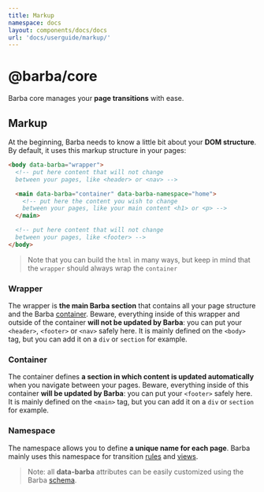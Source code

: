 ```yaml
---
title: Markup
namespace: docs
layout: components/docs/docs
url: 'docs/userguide/markup/'
---
```



# @barba/core

Barba core manages your **page transitions** with ease.

## Markup

At the beginning, Barba needs to know a little bit about your **DOM structure**.
By default, it uses this markup structure in your pages:

```html
<body data-barba="wrapper">
  <!-- put here content that will not change
  between your pages, like <header> or <nav> -->

  <main data-barba="container" data-barba-namespace="home">
    <!-- put here the content you wish to change
    between your pages, like your main content <h1> or <p> -->
  </main>

  <!-- put here content that will not change
  between your pages, like <footer> -->
</body>
```

> Note that you can build the `html` in many ways, but keep in mind that the `wrapper` should always wrap the `container`

### Wrapper

The wrapper is **the main Barba section** that contains all your page structure and the Barba [container](#Container). Beware, everything inside of this wrapper and outside of the container **will not be updated by Barba**: you can put your `<header>`, `<footer>` or `<nav>` safely here. It is mainly defined on the `<body>` tag, but you can add it on a `div` or `section` for example.

### Container

The container defines **a section in which content is updated automatically** when you navigate between your pages. Beware, everything inside of this container **will be updated by Barba**: you can put your `<footer>` safely here. It is mainly defined on the `<main>` tag, but you can add it on a `div` or `section` for example.

### Namespace

The namespace allows you to define **a unique name for each page**. Barba mainly uses this namespace for transition [rules](/docs/userguide/syntax/#Rules) and [views](/docs/userguide/syntax/#lt-view-gt-object).

> Note: all **data-barba** attributes can be easily customized using the Barba [schema](/docs/userguide/syntax/#schema).